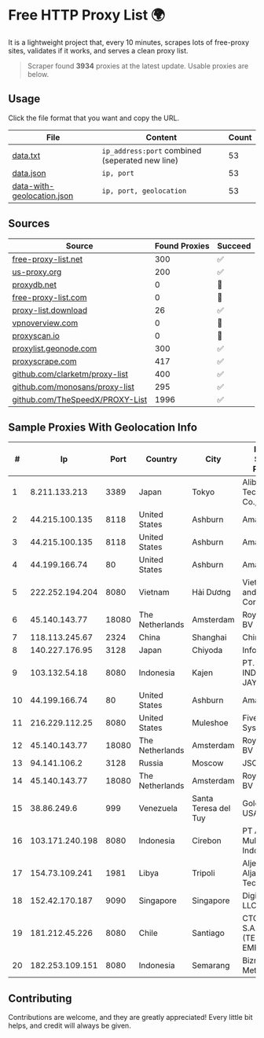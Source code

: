 
# Free HTTP Proxy List 🌍

It is a lightweight project that, every 10 minutes, scrapes lots of free-proxy sites, validates if it works, and serves a clean proxy list.


> Scraper found **3934** proxies at the latest update. Usable proxies are below.

## Usage

Click the file format that you want and copy the URL.


|File|Content|Count|
|----|-------|-----|
|[data.txt](https://raw.githubusercontent.com/themiralay/Proxy-List-World/master/data.txt)|`ip_address:port` combined (seperated new line)|53|
|[data.json](https://raw.githubusercontent.com/themiralay/Proxy-List-World/master/data.json)|`ip, port`|53|
|[data-with-geolocation.json](https://raw.githubusercontent.com/themiralay/Proxy-List-World/master/data-with-geolocation.json)|`ip, port, geolocation`|53|

## Sources

|Source|Found Proxies|Succeed|
|------|-------------|-------|
|[free-proxy-list.net](https://free-proxy-list.net)|300|✅|
|[us-proxy.org](https://www.us-proxy.org)|200|✅|
|[proxydb.net](http://proxydb.net)|0|🚫|
|[free-proxy-list.com](https://free-proxy-list.com/?page=&port=&type%5B%5D=http&type%5B%5D=https&up_time=0&search=Search)|0|🚫|
|[proxy-list.download](https://www.proxy-list.download/HTTP)|26|✅|
|[vpnoverview.com](https://vpnoverview.com/privacy/anonymous-browsing/free-proxy-servers)|0|🚫|
|[proxyscan.io](https://www.proxyscan.io)|0|🚫|
|[proxylist.geonode.com](https://proxylist.geonode.com/api/proxy-list?limit=300&page=1&sort_by=lastChecked&sort_type=desc&protocols=http,https)|300|✅|
|[proxyscrape.com](https://api.proxyscrape.com/v2/?request=displayproxies&protocol=http&timeout=10000&country=all&ssl=all&anonymity=all)|417|✅|
|[github.com/clarketm/proxy-list](https://raw.githubusercontent.com/clarketm/proxy-list/master/proxy-list-raw.txt)|400|✅|
|[github.com/monosans/proxy-list](https://raw.githubusercontent.com/monosans/proxy-list/main/proxies/http.txt)|295|✅|
|[github.com/TheSpeedX/PROXY-List](https://raw.githubusercontent.com/TheSpeedX/PROXY-List/master/http.txt)|1996|✅|


## Sample Proxies With Geolocation Info

|#|Ip|Port|Country|City|Internet Service Provider|
|-|--|----|-------|----|-------------------------|
|1|8.211.133.213|3389|Japan|Tokyo|Alibaba (US) Technology Co., Ltd.|
|2|44.215.100.135|8118|United States|Ashburn|Amazon.com|
|3|44.215.100.135|8118|United States|Ashburn|Amazon.com|
|4|44.199.166.74|80|United States|Ashburn|Amazon.com|
|5|222.252.194.204|8080|Vietnam|Hải Dương|VietNam Post and Telecom Corporation|
|6|45.140.143.77|18080|The Netherlands|Amsterdam|RoyaleHosting BV|
|7|118.113.245.67|2324|China|Shanghai|Chinanet|
|8|140.227.176.95|3128|Japan|Chiyoda|InfoSphere|
|9|103.132.54.18|8080|Indonesia|Kajen|PT. ADEAKSA INDO JAYATAMA|
|10|44.199.166.74|80|United States|Ashburn|Amazon.com|
|11|216.229.112.25|8080|United States|Muleshoe|Five Area Systems, LLC|
|12|45.140.143.77|18080|The Netherlands|Amsterdam|RoyaleHosting BV|
|13|94.141.106.2|3128|Russia|Moscow|JSC Mastertel|
|14|45.140.143.77|18080|The Netherlands|Amsterdam|RoyaleHosting BV|
|15|38.86.249.6|999|Venezuela|Santa Teresa del Tuy|Gold Data USA Inc|
|16|103.171.240.198|8080|Indonesia|Cirebon|PT Abs Multimedia Indonesia|
|17|154.73.109.241|1981|Libya|Tripoli|Aljeel Aljadeed For Technology|
|18|152.42.170.187|9090|Singapore|Singapore|DigitalOcean, LLC|
|19|181.212.45.226|8080|Chile|Santiago|CTC. CORP S.A. (TELEFONICA EMPRESAS)|
|20|182.253.109.151|8080|Indonesia|Semarang|Biznet Metronet|



## Contributing

Contributions are welcome, and they are greatly appreciated! Every
little bit helps, and credit will always be given.

